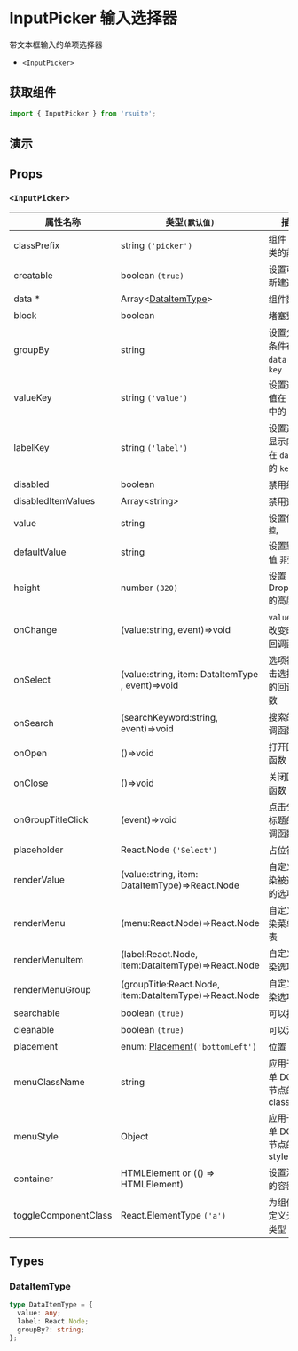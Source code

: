 # InputPicker 输入选择器

带文本框输入的单项选择器

* `<InputPicker>`

## 获取组件

```js
import { InputPicker } from 'rsuite';
```

## 演示

<!--{demo}-->

## Props

### `<InputPicker>`

| 属性名称             | 类型`(默认值)`                                         | 描述                                 |
| -------------------- | ------------------------------------------------------ | ------------------------------------ |
| classPrefix          | string `('picker')`                                    | 组件 CSS 类的前缀                    |
| creatable            | boolean `(true)`                                       | 设置可以新建选项                     |
| data \*              | Array&lt;[DataItemType](#DataItemType)&gt;             | 组件数据                             |
| block                | boolean                                                | 堵塞整行                             |
| groupBy              | string                                                 | 设置分组条件在 `data` 中的 `key`     |
| valueKey             | string `('value')`                                     | 设置选项值在 `data` 中的 `key`       |
| labelKey             | string `('label')`                                     | 设置选项显示内容在 `data` 中的 `key` |
| disabled             | boolean                                                | 禁用组件                             |
| disabledItemValues   | Array&lt;string&gt;                                    | 禁用选项                             |
| value                | string                                                 | 设置值 `受控`,                       |
| defaultValue         | string                                                 | 设置默认值 `非受控`                  |
| height               | number `(320)`                                         | 设置 Dropdown 的高度                 |
| onChange             | (value:string, event)=>void                            | `value` 发生改变时的回调函数         |
| onSelect             | (value:string, item: DataItemType , event)=>void       | 选项被点击选择后的回调函数           |
| onSearch             | (searchKeyword:string, event)=>void                    | 搜索的回调函数                       |
| onOpen               | ()=>void                                               | 打开回调函数                         |
| onClose              | ()=>void                                               | 关闭回调函数                         |
| onGroupTitleClick    | (event)=>void                                          | 点击分组标题的回调函数               |
| placeholder          | React.Node `('Select')`                                | 占位符                               |
| renderValue          | (value:string, item: DataItemType)=>React.Node         | 自定义渲染被选中的选项               |
| renderMenu           | (menu:React.Node)=>React.Node                          | 自定义渲染菜单列表                   |
| renderMenuItem       | (label:React.Node, item:DataItemType)=>React.Node      | 自定义渲染选项                       |
| renderMenuGroup      | (groupTitle:React.Node, item:DataItemType)=>React.Node | 自定义渲染选项组                     |
| searchable           | boolean `(true)`                                       | 可以搜索                             |
| cleanable            | boolean `(true)`                                       | 可以清除                             |
| placement            | enum: [Placement](#Placement)`('bottomLeft')`          | 位置                                 |
| menuClassName        | string                                                 | 应用于菜单 DOM 节点的 css class      |
| menuStyle            | Object                                                 | 应用于菜单 DOM 节点的 style          |
| container            | HTMLElement or (() => HTMLElement)                     | 设置渲染的容器                       |
| toggleComponentClass | React.ElementType `('a')`                              | 为组件自定义元素类型                 |

## Types


### DataItemType

```ts
type DataItemType = {
  value: any;
  label: React.Node;
  groupBy?: string;
};
```
